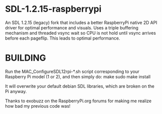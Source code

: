 # SDL-1.2.15-raspberrypi
An SDL 1.2.15 (legacy) fork that includes a better RaspberryPi native 2D API driver for optimal performance and visuals.
Uses a triple buffering mechanism and threaded vsync wait so CPU is not hold until vsync arrives before each pageflip.
This leads to optimal performance.

BUILDING
========

Run the MAC_ConfigureSDL12rpi-*.sh script corresponding to your Raspberry Pi model (1 or 2), and then simply do:
make
sudo make install

It will overwrite your default debian SDL libraries, which are broken on the Pi anyway.

Thanks to exobuzz on the RaspberryPi.org forums for making me realize how bad my previous code was!
